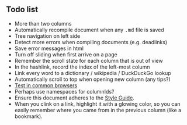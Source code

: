 Todo list
---------

* More than two columns
* Automatically recompile document when any <tt>.md</tt> file is saved
* Tree navigation on left side
* Detect more errors when compiling documents (e.g. deadlinks)
* Save error messages in html
* Turn off sliding when first arrive on a page
* Remember the scroll state for each column that is out of view
* In the hashlink, record the index of the left-most column
* Link every word to a dictionary / wikipedia / DuckDuckGo lookup
* Automatically scroll to top when opening new column (any tips?)
* [Test in common browsers](##todo_browsers)
* Perhaps use namespaces for columnIds?
* Ensure this document adheres to the [Style Guide](##styleguide).
* When you clink on a link, highlight it with a glowing color, so you can easily remember where you came from in the previous column (like a bookmark).